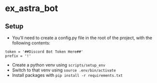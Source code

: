 # ex_astra_bot

## Setup
- You'll need to create a config.py file in the root of the project, with the
following contents:

```
token = '##Discord Bot Token Here##'
prefix = '!'
```

- Create a python venv using `scripts/setup_env`
- Switch to that venv using `source .env/bin/activate`
- Install packages with `pip install -r requirements.txt`
